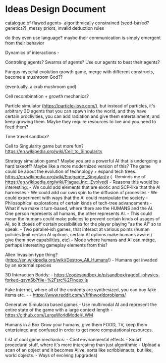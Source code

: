 # Ideas Design Document

catalogue of flawed agents- algorithmically constrained (seed-based? genetics?), messy priors, invalid deduction rules

do they even use language? maybe their communication is simply emergent from their behavior

Dynamics of interactions
    - 

Controling agents? Swarms of agents? Use our agents to beat their agents?

Fungus mycelial evolution growth game, merge with different constructs, become a mushroom God??
 
  (eventually, a crab mushroom god)

Cell recombination + growth mechanics? 

Particle simulator (https://particle-love.com/), but instead of particles, it's arbitrary 3D agents that you can spawn into the world, and they have certain proclivities,
    you can add radiation and give them entertainment, and keep growing them. Maybe they require resources to live and you need to feed them?
    
Time travel sandbox?

Cell to Singularity game but more fun? https://en.wikipedia.org/wiki/Cell_to_Singularity

Strategy simulation game? Maybe you are a powerful AI that is undergoing a hard takeoff? Maybe like a more modernized version of this? The game could be about the evolution of technology + expand tech trees. https://en.wikipedia.org/wiki/Endgame:_Singularity (- Reminds me of https://en.wikipedia.org/wiki/Plague_Inc:_Evolved)
    - Reasons this would be interesting:
        - We could add elements that are exotic and SCP-like that the AI harnesses
        - We could add our own spin to the diffusion of processes
        - We could experiment with ways that the AI could manipulate the society
        - Philosophical explorations of certain kinds of tech-tree advancements
    - What if we make it turn-based, where there are the HUMANS and the AI. One person represents all humans, the other represents AI.
        - This could mean the humans could make policies to prevent certain kinds of usages of AI, so it closes off certain possibilities for the player playing "as the AI" so to speak.
    - Two parallel-ish games, that interact at various points (human policies limit certain AI options, certain AI options make humans aware / give them new capabilities, etc)
    - Mode where humans and AI can merge, perhaps interesting gameplay elements from this?

Alien Invasion type thing? (https://en.wikipedia.org/wiki/Destroy_All_Humans!)
    - Humans get invaded by an external species

3D Interaction Buddy:
    - https://codesandbox.io/p/sandbox/ragdoll-physics-forked-qsvn6b?file=%2Fsrc%2Findex.js

Fake Internet, where all of the contents are synthesized, you can buy fake items etc.
    - 
    - https://www.reddit.com/r/fifthworldproblems/

Generative Simulacra based games
    - Use multimodal AI and represent the entire state of the game with a large context length
        - https://github.com/LargeWorldModel/LWM

Humans in a Box
    Grow your humans, give them FOOD, TV, keep them entertained and confused in order to get more computational resources.

List of cool game mechanics:
    - Cool environmental effects
    - Smart procedural stuff, where it's more interesting than just algorithmic
    - Upload a scan of an object and it becomes Alive, sorta like scribblenauts, but like, world objects.
    - Ways of evolving (upgrades)